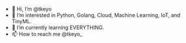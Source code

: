 - 👋 Hi, I’m @tkeyo
- 👀 I’m interested in Python, Golang, Cloud, Machine Learning, IoT, and TinyML.
- 🌱 I’m currently learning EVERYTHING.
- 📫 How to reach me @tkeyo_

<!---
tkeyo/tkeyo is a ✨ special ✨ repository because its `README.md` (this file) appears on your GitHub profile.
You can click the Preview link to take a look at your changes.
--->
